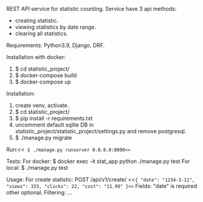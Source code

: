 REST API service for statistic counting.
Service have 3 api methods:
- creating statistic.
- viewing statistics by date range.
- clearing all statistics.

Requirements: Python3.9, Django, DRF.

Installation with docker:
1. $ cd statistic_project/
2. $ docker-compose build
3. $ docker-compose up

Installation:
1. create venv, activate.
2. $ cd statistic_project/
3. $ pip install -r requirements.txt
4. uncomment default sqlite DB in statistic_project/statistic_project/settings.py and
remove postgresql.
5. $ ./manage.py migrate

Run:<<` $ ./manage.py runserver 0.0.0.0:8000<<`

Tests:
For docker: $ docker exec -it stat_app python ./manage.py test
For local: $ ./manage.py test

Usage:
For create statistic:
POST /api/v1/create/
<<`{
    "date": "1234-3-11",
    "views": 333,
    "clicks": 22,
    "cost": "11.99"
}<<`
Fields: "date" is required other optional.
Filtering:
...


